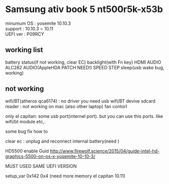 <h1>Samsung ativ book 5 nt500r5k-x53b</h1>

minumum OS : yosemite 10.10.3<br />
support : 10.10.3 ~ 10.11<br />
UEFI ver : P09RCY<br />



<h2>working list</h2>

battery status(if not working, clear EC)
backlight(with Fn key)
HDMI AUDIO
ALC282 AUDIO(AppleHDA PATCH NEED!)
SPEED STEP
sleep(usb wake bug, working)

<h2>not working</h2>
wifi/BT(atheros qca6174) : no driver
you need usb wifi/BT devive
sdcard reader : not working on mac (also other laptop)
fan contorl

only el capitan:
some usb port(internel port). but you can use this ports.
like wifi/bt module etc,.


some bug fix how to

clear ec :
unplug and reconnect internal battery(need )

HD5500 enable Guid
http://www.firewolf.science/2015/04/guide-intel-hd-graphics-5500-on-os-x-yosemite-10-10-3/

MUST USED SAME UEFI VERSION

setup_var 0x142 0x4
(need more memory el capitan 10.11)